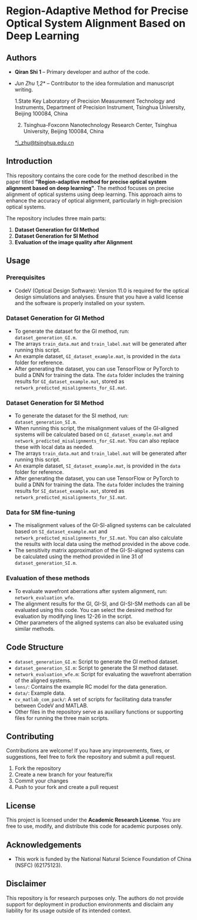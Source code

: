 # Region-Adaptive Method for Precise Optical System Alignment Based on Deep Learning

## Authors

- **Qiran Shi 1** – Primary developer and author of the code.

- **Jun Zhu* 1,2** – Contributor to the idea formulation and manuscript writing.

     1.State Key Laboratory of Precision Measurement Technology and Instruments, Department of Precision Instrument, Tsinghua University, Beijing 100084, China

  2. Tsinghua-Foxconn Nanotechnology Research Center, Tsinghua University, Beijing 100084, China

  [*j_zhu@tsinghua.edu.cn](mailto:*j_zhu@tsinghua.edu.cn)

## Introduction

This repository contains the core code for the method described in the paper titled **"Region-adaptive method for precise optical system alignment based on deep learning"**. The method focuses on precise alignment of optical systems using deep learning. This approach aims to enhance the accuracy of optical alignment, particularly in high-precision optical systems.

The repository includes three main parts:

1. **Dataset Generation for GI Method**
2. **Dataset Generation for SI  Method**
3. **Evaluation of the image quality after Alignment**

## Usage

### Prerequisites

- CodeV (Optical Design Software): Version 11.0 is required for the optical design simulations and analyses. Ensure that you have a valid license and the software is properly installed on your system.

### Dataset Generation for GI Method

- To generate the dataset for the GI method, run: `dataset_generation_GI.m`. 
- The arrays `train_data.mat` and `train_label.mat` will be generated after running this script. 
- An example dataset, `GI_dataset_example.mat`, is provided in the `data` folder for reference. 
- After generating the dataset, you can use TensorFlow or PyTorch to build a DNN for training the data. The `data` folder includes the training results for `GI_dataset_example.mat`, stored as `network_predicted_misalignments_for_GI.mat`.

### Dataset Generation for SI Method

- To generate the dataset for the SI method, run: `dataset_generation_SI.m`. 
- When running this script, the misalignment values of the GI-aligned systems will be calculated based on `GI_dataset_example.mat` and `network_predicted_misalignments_for_GI.mat`. You can also replace these with local data as needed.
- The arrays `train_data.mat` and `train_label.mat` will be generated after running this script. 
- An example dataset, `SI_dataset_example.mat`, is provided in the `data` folder for reference. 
- After generating the dataset, you can use TensorFlow or PyTorch to build a DNN for training the data. The `data` folder includes the training results for `SI_dataset_example.mat`, stored as `network_predicted_misalignments_for_SI.mat`.

### Data for SM fine-tuning

-  The misalignment values of the GI-SI-aligned systems can be calculated based on `SI_dataset_example.mat` and `network_predicted_misalignments_for_SI.mat`. You can also calculate the results with local data using the method provided in the above code.
- The sensitivity matrix approximation of the GI-SI-aligned systems can be calculated using the method provided in line 31 of `dataset_generation_SI.m`.

### Evaluation of these methods

- To evaluate wavefront aberrations after system alignment, run: `network_evaluation_wfe`.
- The alignment results for the GI, GI-SI, and GI-SI-SM methods can all be evaluated using this code. You can select the desired method for evaluation by modifying lines 12-26 in the script.
- Other parameters of the aligned systems can also be evaluated using similar methods.

## Code Structure

- `dataset_generation_GI.m`: Script to generate the GI method dataset.
- `dataset_generation_SI.m`: Script to generate the SI method dataset.
- `network_evaluation_wfe.m`: Script for evaluating the wavefront aberration of the aligned systems.
- `lens/`: Contains the example RC model for the data generation.
- `data/`: Example data.
- `cv_matlab_com_pack/`: A set of scripts for facilitating data transfer between CodeV and MATLAB.
- Other files in the repository serve as auxiliary functions or supporting files for running the three main scripts.

## Contributing

Contributions are welcome! If you have any improvements, fixes, or suggestions, feel free to fork the repository and submit a pull request.

1. Fork the repository
2. Create a new branch for your feature/fix
3. Commit your changes
4. Push to your fork and create a pull request

## License

This project is licensed under the **Academic Research License**. You are free to use, modify, and distribute this code for academic purposes only.   

## Acknowledgements

- This work is funded by the National Natural Science Foundation of China (NSFC) (62175123). 

## Disclaimer

This repository is for research purposes only. The authors do not provide support for deployment in production environments and disclaim any liability for its usage outside of its intended context.
